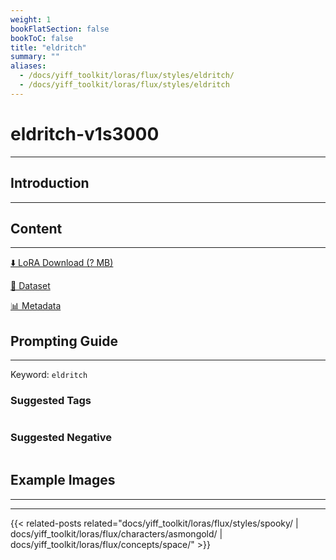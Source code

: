 ```yaml
---
weight: 1
bookFlatSection: false
bookToC: false
title: "eldritch"
summary: ""
aliases:
  - /docs/yiff_toolkit/loras/flux/styles/eldritch/
  - /docs/yiff_toolkit/loras/flux/styles/eldritch
---
```


<!--markdownlint-disable MD025 MD033 -->

# eldritch-v1s3000

---

## Introduction

---

## Content

---

[⬇️ LoRA Download (? MB)]()

[📐 Dataset]()

[📊 Metadata]()

## Prompting Guide

---

Keyword: `eldritch`

### Suggested Tags

```md
```

### Suggested Negative

```md
```

## Example Images

---

<div class="image-grid">
  <div class="image-grid-container">
    <a href="">
    </a>
    <a href="">
    </a>
  </div>
</div>

---

<!--
HUGO_SEARCH_EXCLUDE_START
-->
{{< related-posts related="docs/yiff_toolkit/loras/flux/styles/spooky/ | docs/yiff_toolkit/loras/flux/characters/asmongold/ | docs/yiff_toolkit/loras/flux/concepts/space/" >}}
<!--
HUGO_SEARCH_EXCLUDE_END
-->

